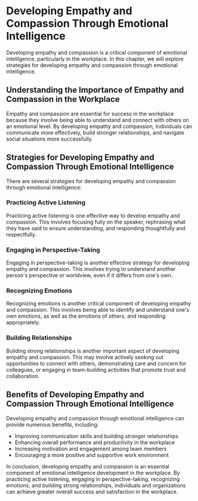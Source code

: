 Developing Empathy and Compassion Through Emotional Intelligence
=========================================================================================================================

Developing empathy and compassion is a critical component of emotional intelligence, particularly in the workplace. In this chapter, we will explore strategies for developing empathy and compassion through emotional intelligence.

Understanding the Importance of Empathy and Compassion in the Workplace
-----------------------------------------------------------------------

Empathy and compassion are essential for success in the workplace because they involve being able to understand and connect with others on an emotional level. By developing empathy and compassion, individuals can communicate more effectively, build stronger relationships, and navigate social situations more successfully.

Strategies for Developing Empathy and Compassion Through Emotional Intelligence
-------------------------------------------------------------------------------

There are several strategies for developing empathy and compassion through emotional intelligence:

### Practicing Active Listening

Practicing active listening is one effective way to develop empathy and compassion. This involves focusing fully on the speaker, rephrasing what they have said to ensure understanding, and responding thoughtfully and respectfully.

### Engaging in Perspective-Taking

Engaging in perspective-taking is another effective strategy for developing empathy and compassion. This involves trying to understand another person's perspective or worldview, even if it differs from one's own.

### Recognizing Emotions

Recognizing emotions is another critical component of developing empathy and compassion. This involves being able to identify and understand one's own emotions, as well as the emotions of others, and responding appropriately.

### Building Relationships

Building strong relationships is another important aspect of developing empathy and compassion. This may involve actively seeking out opportunities to connect with others, demonstrating care and concern for colleagues, or engaging in team-building activities that promote trust and collaboration.

Benefits of Developing Empathy and Compassion Through Emotional Intelligence
----------------------------------------------------------------------------

Developing empathy and compassion through emotional intelligence can provide numerous benefits, including:

* Improving communication skills and building stronger relationships
* Enhancing overall performance and productivity in the workplace
* Increasing motivation and engagement among team members
* Encouraging a more positive and supportive work environment

In conclusion, developing empathy and compassion is an essential component of emotional intelligence development in the workplace. By practicing active listening, engaging in perspective-taking, recognizing emotions, and building strong relationships, individuals and organizations can achieve greater overall success and satisfaction in the workplace.
